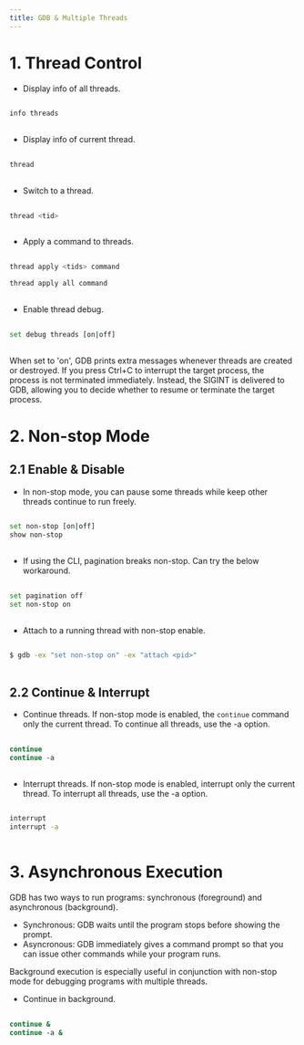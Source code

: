 ```yaml
---
title: GDB & Multiple Threads
---
```



# 1. Thread Control
- Display info of all threads.
```sh
  
info threads
  
```

- Display info of current thread.
```sh
  
thread
  
```

- Switch to a thread.
```sh
  
thread <tid>
  
```

- Apply a command to threads.
```sh
  
thread apply <tids> command

thread apply all command
  
```

- Enable thread debug.
```sh
  
set debug threads [on|off]
  
```
When set to 'on', GDB prints extra messages whenever threads are created or destroyed. If you press Ctrl+C to interrupt the target process, the process is not terminated immediately. Instead, the SIGINT is delivered to GDB, allowing you to decide whether to resume or terminate the target process.


# 2. Non-stop Mode
## 2.1 Enable & Disable
- In non-stop mode, you can pause some threads while keep other threads continue to run freely.
```sh
  
set non-stop [on|off]
show non-stop
  
```

- If using the CLI, pagination breaks non-stop. Can try the below workaround.
```sh
  
set pagination off
set non-stop on
  
```
- Attach to a running thread with non-stop enable.
```sh
  
$ gdb -ex "set non-stop on" -ex "attach <pid>"
  
```

## 2.2 Continue & Interrupt
- Continue threads. If non-stop mode is enabled, the `continue` command only the current thread. To continue all threads, use the -a option.
```sh
  
continue
continue -a
  
```

- Interrupt threads. If non-stop mode is enabled, interrupt only the current thread. To interrupt all threads, use the -a option.
```sh
  
interrupt
interrupt -a
  
```


# 3. Asynchronous Execution
GDB has two ways to run programs: synchronous (foreground) and asynchronous (background).
- Synchronous: GDB waits until the program stops before showing the prompt.
- Asyncronous: GDB immediately gives a command prompt so that you can issue other commands while your program runs.

Background execution is especially useful in conjunction with non-stop mode for debugging programs with multiple threads.

- Continue in background.
```sh
  
continue &
continue -a &
  
```